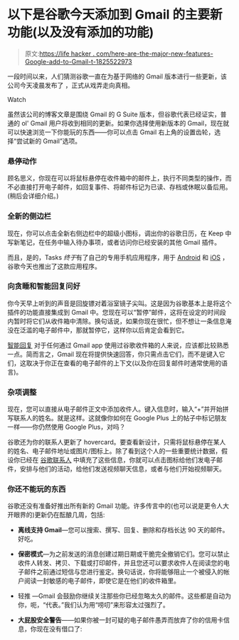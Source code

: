 # 以下是谷歌今天添加到 Gmail 的主要新功能(以及没有添加的功能)

> 原文:[https://life hacker . com/here-are-the-major-new-features-Google-add-to-Gmail-t-1825522973](https://lifehacker.com/here-are-the-major-new-features-google-added-to-gmail-t-1825522973)

一段时间以来，人们猜测谷歌一直在为基于网络的 Gmail 版本进行一些更新，该公司今天凌晨发布了 ，正式从戏弄走向真相。

Watch

虽然该公司的博客文章是围绕 Gmail 的 G Suite 版本，但谷歌代表已经证实，普通的 ol' Gmail 用户将收到相同的更新。如果你选择使用新版本的 Gmail，现在就可以快速浏览一下你能玩的东西——你可以点击 Gmail 右上角的设置齿轮，选择“尝试新的 Gmail”选项。

### 悬停动作

顾名思义，你现在可以将鼠标悬停在收件箱中的邮件上，执行不同类型的操作，而不必直接打开电子邮件，如回复事件、将邮件标记为已读、存档或休眠以备后用。(稍后会详细介绍。)

### 全新的侧边栏

现在，你可以点击全新右侧边栏中的超级小图标，调出你的谷歌日历，在 Keep 中写新笔记，在任务中输入待办事项，或者访问你已经安装的其他 Gmail 插件。

而且，是的，Tasks *终于*有了自己的专用手机应用程序，用于 [Android](https://play.google.com/store/apps/details?id=com.google.android.apps.tasks) 和 [iOS](https://itunes.apple.com/us/app/google-tasks/id1353634006?ls=1&mt=8) ，谷歌今天也推出了这款应用程序。

### 向贪睡和智能回复问好

你今天早上听到的声音是回旋镖对着浴室镜子尖叫。这是因为谷歌基本上是将这个插件的功能直接集成到 Gmail 中。您现在可以“暂停”邮件，这将在设定的时间段内暂时将它们从收件箱中清除。换句话说，如果你现在很忙，但不想让一条信息淹没在泛滥的电子邮件中，那就暂停它，这样你以后肯定会看到它。

[智能回复](https://blog.google/products/gmail/save-time-with-smart-reply-in-gmail/) 对于任何通过 Gmail app 使用过谷歌收件箱的人来说，应该都比较熟悉一点。简而言之，Gmail 现在将提供快速回答，你只需点击它们，而不是键入它们，这取决于你正在查看的电子邮件的上下文(以及你在回复邮件时通常使用的语言)。

### 杂项调整

现在，您可以直接从电子邮件正文中添加收件人。键入信息时，输入“+”并开始拼写联系人的姓名。就是这样。这就像你如何在 Google Plus 上的帖子中标记朋友一样——你仍然使用 Google Plus，对吗？

谷歌还为你的联系人更新了 hovercard。要查看新设计，只需将鼠标悬停在某人的姓名、电子邮件地址或图片/图标上。除了看到这个人的一些重要统计数据，假设你已经在 [谷歌联系人](https://www.google.com/contacts/) 中填充了这些信息，你就可以点击图标给他们发电子邮件，安排与他们的活动，给他们发送视频聊天信息，或者与他们开始视频聊天。

### 你还不能玩的东西

谷歌还没有准备好推出所有新的 Gmail 功能。许多传言中的(也可以说是更令人大开眼界的)更新仍在酝酿几周，包括:

*   **离线支持 Gmail**—您可以搜索、撰写、回复、删除和存档长达 90 天的邮件。好吃。

*   **保密模式**—为之前发送的消息创建过期日期或干脆完全撤销它们。您可以禁止收件人转发、拷贝、下载或打印邮件，并且您还可以要求收件人在阅读您的电子邮件之前通过短信与您进行鉴定。换句话说，你将能够阻止一个被侵入的帐户阅读一封敏感的电子邮件，即使它是在他们的收件箱里。
*   轻推 —Gmail 会鼓励你继续关注那些你已经忽略太久的邮件。这些都是自动为你，呃，“代表。”我们认为用“唠叨”来形容太过强烈了。
*   **大屁股安全警告**——如果你被一封可疑的电子邮件愚弄而放弃了你的信用卡信息，你现在没有借口了: